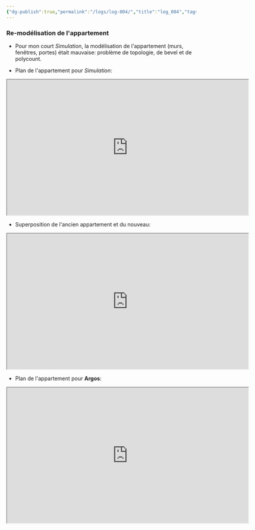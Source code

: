 ```yaml
---
{"dg-publish":true,"permalink":"/logs/log-004/","title":"log_004","tags":["log"],"created":"2025-01-20","updated":"2025-01-20"}
---
```


### Re-modélisation de l'appartement

- Pour mon court *Simulation*, la modélisation de l'appartement (murs, fenêtres, portes) était mauvaise: problème de topologie, de bevel et de polycount.

- Plan de l'appartement pour *Simulation*:
<iframe src="https://drive.google.com/file/d/1wGCfOQkWvXgbUXOf4H27GnbqxbRW5gr1/preview" width="640" height="360" allow="autoplay"></iframe>

- Superposition de l'ancien appartement et du nouveau:
<iframe src="https://drive.google.com/file/d/1k4OHHv7-LuzjMCduHnpTbPOW1KSnMv_K/preview" width="640" height="360" allow="autoplay"></iframe>

- Plan de l'appartement pour **Argos**:
<iframe src="https://drive.google.com/file/d/1QCtlc9yhaAvLErB8QomZvTSx-tPGG1oP/preview" width="640" height="360" allow="autoplay"></iframe>
